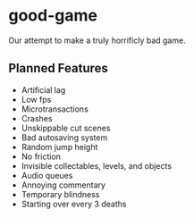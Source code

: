 # good-game
Our attempt to make a truly horrificly bad game.


## Planned Features
- Artificial lag
- Low fps
- Microtransactions
- Crashes
- Unskippable cut scenes
- Bad autosaving system
- Random jump height
- No friction
- Invisible collectables, levels, and objects
- Audio queues
- Annoying commentary
- Temporary blindness
- Starting over every 3 deaths
